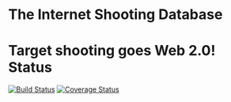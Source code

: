 The Internet Shooting Database
==============================
Target shooting goes Web 2.0!
Status
======
[![Build Status](https://travis-ci.org/vl0w/Internet-Shooting-Database.png?branch=master)](https://travis-ci.org/vl0w/Internet-Shooting-Database)
[![Coverage Status](https://coveralls.io/repos/vl0w/Internet-Shooting-Database/badge.png?branch=master)](https://coveralls.io/r/vl0w/Internet-Shooting-Database?branch=master)
